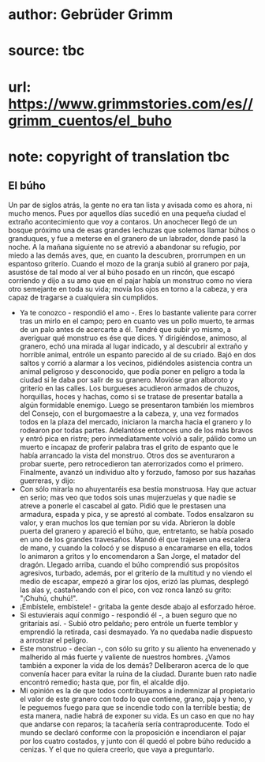 # author: Gebrüder Grimm
# source: tbc
# url: https://www.grimmstories.com/es//grimm_cuentos/el_buho
# note: copyright of translation tbc

## El búho 

Un par de siglos atrás, la gente no era tan lista y avisada como es
ahora, ni mucho menos. Pues por aquellos días sucedió en una pequeña
ciudad el extraño acontecimiento que voy a contaros.
Un anochecer llegó de un bosque próximo una de esas grandes lechuzas que
solemos llamar búhos o granduques, y fue a meterse en el granero de un
labrador, donde pasó la noche. A la mañana siguiente no se atrevió a
abandonar su refugio, por miedo a las demás aves, que, en cuanto la
descubren, prorrumpen en un espantoso griterío.
Cuando el mozo de la granja subió al granero por paja, asustóse de tal
modo al ver al búho posado en un rincón, que escapó corriendo y dijo a
su amo que en el pajar había un monstruo como no viera otro semejante en
toda su vida; movía los ojos en torno a la cabeza, y era capaz de
tragarse a cualquiera sin cumplidos.
- Ya te conozco - respondió el amo -. Eres lo bastante valiente para
correr tras un mirlo en el campo; pero en cuanto ves un pollo muerto, te
armas de un palo antes de acercarte a él. Tendré que subir yo mismo, a
averiguar qué monstruo es ése que dices.
Y dirigiéndose, animoso, al granero, echó una mirada al lugar indicado,
y al descubrir al extraño y horrible animal,
entróle un espanto parecido al de su criado. Bajó en dos saltos y corrió
a alarmar a los vecinos, pidiéndoles asistencia contra un animal
peligroso y desconocido, que podía poner en peligro a toda la ciudad si
le daba por salir de su granero.
Movióse gran alboroto y griterío en las calles. Los burgueses acudieron
armados de chuzos, horquillas, hoces y hachas, como si se tratase de
presentar batalla a algún formidable enemigo. Luego se presentaron
también los miembros del Consejo, con el burgomaestre a la cabeza, y,
una vez formados todos en la plaza del mercado, iniciaron la marcha
hacia el granero y lo rodearon por todas partes. Adelantóse entonces uno
de los más bravos y entró pica en ristre; pero inmediatamente volvió a
salir, pálido como un muerto e incapaz de proferir palabra tras el grito
de espanto que le había arrancado la vista del monstruo. Otros dos se
aventuraron a probar suerte, pero retrocedieron tan aterrorizados como
el primero.
Finalmente, avanzó un individuo alto y forzudo, famoso por sus hazañas
guerreras, y dijo:
- Con sólo mirarla no ahuyentaréis esa bestia monstruosa. Hay que actuar
en serio; mas veo que todos sois unas mujerzuelas y que nadie se atreve
a ponerle el cascabel al gato.
Pidió que le prestasen una armadura, espada y pica, y se aprestó al
combate. Todos ensalzaron su valor, y eran muchos los que temían por su
vida. Abrieron la doble puerta del granero y apareció el búho, que,
entretanto, se había posado en uno de los grandes travesaños. Mandó él
que trajesen una escalera de mano, y cuando la colocó y se dispuso a
encaramarse en ella, todos lo animaron a gritos y lo encomendaron a San
Jorge, el matador del dragón. Llegado arriba, cuando el búho comprendió
sus propósitos agresivos, turbado, además, por el griterío de la
multitud y no viendo el medio de escapar, empezó a girar los ojos, erizó
las plumas, desplegó las alas y, castañeando con el pico, con voz ronca
lanzó su grito:
"¡Chuhú, chuhú!".
- ¡Embístele, embístele! - gritaba la gente desde abajo al esforzado
héroe.
- Si estuvierais aquí conmigo - respondió él -, a buen seguro que no
gritaríais así. - Subió otro peldaño; pero entróle un fuerte temblor y
emprendió la retirada, casi desmayado.
Ya no quedaba nadie dispuesto a arrostrar el peligro.
- Este monstruo - decían -, con sólo su grito y su aliento ha envenenado
y malherido al más fuerte y valiente de nuestros hombres. ¿Vamos también
a exponer la vida de los demás?
Deliberaron acerca de lo que convenía hacer para evitar la ruina de la
ciudad. Durante buen rato nadie encontró remedio; hasta que, por fin, el
alcalde dijo.
- Mi opinión es la de que todos contribuyamos a indemnizar al
propietario el valor de este granero con todo lo que contiene, grano,
paja y heno, y le peguemos fuego para que se incendie todo con la
terrible bestia; de esta manera, nadie habrá de exponer su vida. Es un
caso en que no hay que andarse con reparos; la tacañería sería
contraproducente.
Todo el mundo se declaró conforme con la proposición e incendiaron el
pajar por los cuatro costados, y junto con él quedó el pobre búho
reducido a cenizas. Y el que no quiera creerlo, que vaya a preguntarlo.
